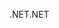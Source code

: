 <span data-ttu-id="a8c62-101">.NET</span><span class="sxs-lookup"><span data-stu-id="a8c62-101">.NET</span></span>